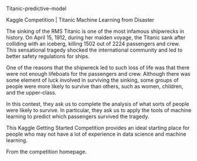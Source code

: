 Titanic-predictive-model

Kaggle Competition | Titanic Machine Learning from Disaster

The sinking of the RMS Titanic is one of the most infamous shipwrecks in history. On April 15, 1912, during her maiden voyage, the Titanic sank after colliding with an iceberg, killing 1502 out of 2224 passengers and crew. This sensational tragedy shocked the international community and led to better safety regulations for ships.

One of the reasons that the shipwreck led to such loss of life was that there were not enough lifeboats for the passengers and crew. Although there was some element of luck involved in surviving the sinking, some groups of people were more likely to survive than others, such as women, children, and the upper-class.

In this contest, they ask us to complete the analysis of what sorts of people were likely to survive. In particular, they ask us to apply the tools of machine learning to predict which passengers survived the tragedy.

This Kaggle Getting Started Competition provides an ideal starting place for people who may not have a lot of experience in data science and machine learning.

From the competition homepage.
